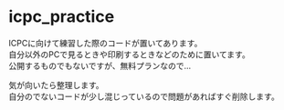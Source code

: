 icpc_practice
======================
ICPCに向けて練習した際のコードが置いてあります。  
自分以外のPCで見るときや印刷するときなどのために置いてます。  
公開するものでもないですが、無料プランなので...  

気が向いたら整理します。  
自分のでないコードが少し混じっているので問題があればすぐ削除します。  
